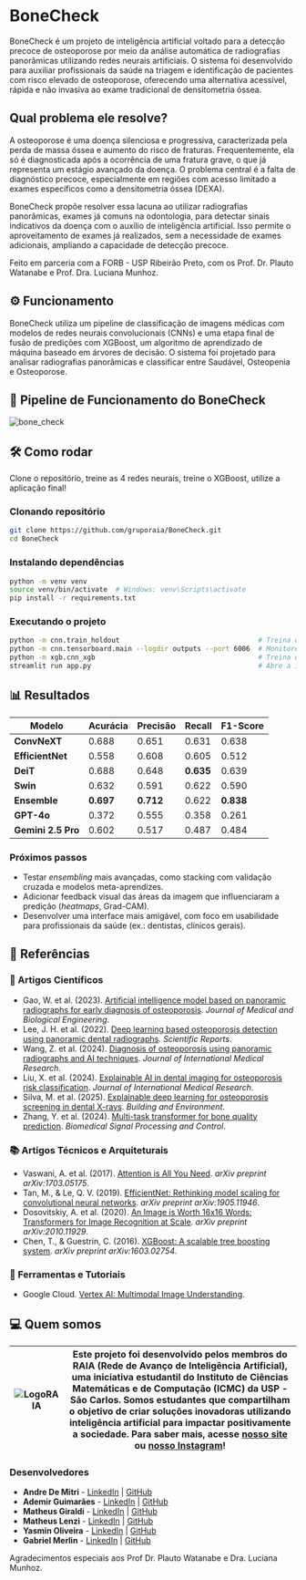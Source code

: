 # BoneCheck

BoneCheck é um projeto de inteligência artificial voltado para a detecção precoce de osteoporose por meio da análise automática de radiografias panorâmicas utilizando redes neurais artificiais. O sistema foi desenvolvido para auxiliar profissionais da saúde na triagem e identificação de pacientes com risco elevado de osteoporose, oferecendo uma alternativa acessível, rápida e não invasiva ao exame tradicional de densitometria óssea.

## Qual problema ele resolve?
A osteoporose é uma doença silenciosa e progressiva, caracterizada pela perda de massa óssea e aumento do risco de fraturas. Frequentemente, ela só é diagnosticada após a ocorrência de uma fratura grave, o que já representa um estágio avançado da doença. O problema central é a falta de diagnóstico precoce, especialmente em regiões com acesso limitado a exames específicos como a densitometria óssea (DEXA).

BoneCheck propõe resolver essa lacuna ao utilizar radiografias panorâmicas, exames já comuns na odontologia, para detectar sinais indicativos da doença com o auxílio de inteligência artificial. Isso permite o aproveitamento de exames já realizados, sem a necessidade de exames adicionais, ampliando a capacidade de detecção precoce.

Feito em parceria com a FORB - USP Ribeirão Preto, com os Prof. Dr. Plauto Watanabe e Prof. Dra. Luciana Munhoz.


## ⚙️ Funcionamento
BoneCheck utiliza um pipeline de classificação de imagens médicas com modelos de redes neurais convolucionais (CNNs) e uma etapa final de fusão de predições com XGBoost, um algoritmo de aprendizado de máquina baseado em árvores de decisão. O sistema foi projetado para analisar radiografias panorâmicas e classificar entre Saudável, Osteopenia e Osteoporose.

## 🔄 Pipeline de Funcionamento do BoneCheck

![bone_check](https://github.com/user-attachments/assets/7127070a-7d18-4110-9262-57fa21db6cda)


## 🛠️ Como rodar
Clone o repositório, treine as 4 redes neurais, treine o XGBoost, utilize a aplicação final!

### Clonando repositório
```bash
git clone https://github.com/gruporaia/BoneCheck.git
cd BoneCheck
```

### Instalando dependências
```bash
python -m venv venv
source venv/bin/activate  # Windows: venv\Scripts\activate
pip install -r requirements.txt
```

### Executando o projeto
```bash
python -m cnn.train_holdout                                  # Treina o modelo
python -m cnn.tensorboard.main --logdir outputs --port 6006  # Monitore o treinamento
python -m xgb.cnn_xgb                                        # Treina o XGBoost
streamlit run app.py                                         # Abre a interface web
```

## 📊 Resultados
| Modelo         | Acurácia | Precisão | Recall | F1-Score |
|----------------|----------|----------|--------|----------|
| **ConvNeXT**   | 0.688    | 0.651    | 0.631  | 0.638    |
| **EfficientNet** | 0.558  | 0.608    | 0.605  | 0.512    |
| **DeiT**       | 0.688    | 0.648    | **0.635**  | 0.639    |
| **Swin**       | 0.632    | 0.591    | 0.622  | 0.590    |
| **Ensemble**   | **0.697**    |**0.712**    | 0.622  | **0.838**    |
| **GPT-4o**     | 0.372    | 0.555    | 0.358  | 0.261    |
| **Gemini 2.5 Pro** | 0.602 | 0.517    | 0.487  | 0.484    |


### Próximos passos 
* Testar *ensembling* mais avançadas, como stacking com validação cruzada e modelos meta-aprendizes.
* Adicionar feedback visual das áreas da imagem que influenciaram a predição (*heatmaps*, Grad-CAM).
* Desenvolver uma interface mais amigável, com foco em usabilidade para profissionais da saúde (ex.: dentistas, clínicos gerais).


## 📑 Referências
### 📝 Artigos Científicos
- Gao, W. et al. (2023). [Artificial intelligence model based on panoramic radiographs for early diagnosis of osteoporosis](https://link.springer.com/article/10.1007/s40846-023-00831-x). *Journal of Medical and Biological Engineering*.
- Lee, J. H. et al. (2022). [Deep learning based osteoporosis detection using panoramic dental radiographs](https://europepmc.org/article/med/36185321). *Scientific Reports*.
- Wang, Z. et al. (2024). [Diagnosis of osteoporosis using panoramic radiographs and AI techniques](https://journals.sagepub.com/doi/epub/10.1177/03000605241274576). *Journal of International Medical Research*.
- Liu, X. et al. (2024). [Explainable AI in dental imaging for osteoporosis risk classification](https://journals.sagepub.com/doi/epub/10.1177/03000605241244754). *Journal of International Medical Research*.
- Silva, M. et al. (2025). [Explainable deep learning for osteoporosis screening in dental X-rays](https://www.sciencedirect.com/science/article/pii/S0300571225000958?via%3Dihub). *Building and Environment*.
- Zhang, Y. et al. (2024). [Multi-task transformer for bone quality prediction](https://www.sciencedirect.com/science/article/pii/S1746809424010899). *Biomedical Signal Processing and Control*.

### 📚 Artigos Técnicos e Arquiteturais
- Vaswani, A. et al. (2017). [Attention is All You Need](https://arxiv.org/abs/1703.05175). *arXiv preprint arXiv:1703.05175*.
- Tan, M., & Le, Q. V. (2019). [EfficientNet: Rethinking model scaling for convolutional neural networks](https://arxiv.org/abs/1905.11946). *arXiv preprint arXiv:1905.11946*.
- Dosovitskiy, A. et al. (2020). [An Image is Worth 16x16 Words: Transformers for Image Recognition at Scale](https://arxiv.org/abs/2010.11929). *arXiv preprint arXiv:2010.11929*.
- Chen, T., & Guestrin, C. (2016). [XGBoost: A scalable tree boosting system](https://arxiv.org/abs/1603.02754). *arXiv preprint arXiv:1603.02754*.

### 🧰 Ferramentas e Tutoriais
- Google Cloud. [Vertex AI: Multimodal Image Understanding](https://cloud.google.com/vertex-ai/generative-ai/docs/multimodal/image-un).


## 💻 Quem somos
| ![LogoRAIA](https://github.com/user-attachments/assets/ce3f8386-a900-43ff-af84-adce9c17abd2) |  Este projeto foi desenvolvido pelos membros do **RAIA (Rede de Avanço de Inteligência Artificial)**, uma iniciativa estudantil do Instituto de Ciências Matemáticas e de Computação (ICMC) da USP - São Carlos. Somos estudantes que compartilham o objetivo de criar soluções inovadoras utilizando inteligência artificial para impactar positivamente a sociedade. Para saber mais, acesse [nosso site](https://gruporaia.vercel.app/) ou [nosso Instagram](instagram.com/grupo.raia)! |
|------------------|-------------------------------------------|

### Desenvolvedores
- **Andre De Mitri** - [LinkedIn](https://www.linkedin.com/in/pedroamdelgado) | [GitHub](https://github.com/andregdmitri)
- **Ademir Guimarães** - [LinkedIn](https://www.linkedin.com/in/ademir-guimaraes) | [GitHub](https://github.com/demiguic)
- **Matheus Giraldi** - [LinkedIn](https://www.linkedin.com/in/matheus-giraldi-alvarenga-b2b856217) | [GitHub](https://github.com/matheusgiraldi)
- **Matheus Lenzi** - [LinkedIn](https://www.linkedin.com/in/matheus-lenzi-dos-santos) | [GitHub](https://github.com/Matheus-Lenzi)
- **Yasmin Oliveira** - [LinkedIn](https://www.linkedin.com/in/yasmin-victoria-oliveira) | [GitHub](https://github.com/yasminvo)
- **Gabriel Merlin** - [LinkedIn](https://www.linkedin.com/in/gabrielcmerlin) | [GitHub](https://github.com/gabrielcmerlin)

Agradecimentos especiais aos Prof Dr. Plauto Watanabe e Dra. Luciana Munhoz.
